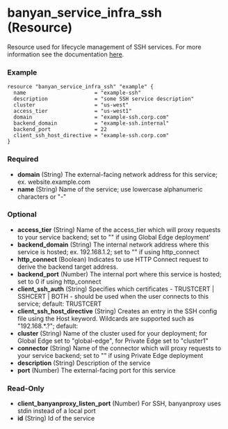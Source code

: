 # banyan_service_infra_ssh (Resource)

Resource used for lifecycle management of SSH services. For more information see the documentation [here](https://docs.banyansecurity.io/docs/feature-guides/infrastructure/ssh-servers/).

### Example
```hcl
resource "banyan_service_infra_ssh" "example" {
  name                      = "example-ssh"
  description               = "some SSH service description"
  cluster                   = "us-west"
  access_tier               = "us-west1"
  domain                    = "example-ssh.corp.com"
  backend_domain            = "example-ssh.internal"
  backend_port              = 22
  client_ssh_host_directive = "example-ssh.corp.com"
}
```

### Required

- **domain** (String) The external-facing network address for this service; ex. website.example.com
- **name** (String) Name of the service; use lowercase alphanumeric characters or "-"

### Optional

- **access_tier** (String) Name of the access_tier which will proxy requests to your service backend; set to "" if using Global Edge deployment'
- **backend_domain** (String) The internal network address where this service is hosted; ex. 192.168.1.2; set to "" if using http_connect
- **http_connect** (Boolean) Indicates to use HTTP Connect request to derive the backend target address.
- **backend_port** (Number) The internal port where this service is hosted; set to 0 if using http_connect
- **client_ssh_auth** (String) Specifies which certificates - TRUSTCERT | SSHCERT | BOTH - should be used when the user connects to this service; default: TRUSTCERT
- **client_ssh_host_directive** (String) Creates an entry in the SSH config file using the Host keyword. Wildcards are supported such as "192.168.*.?"; default: <service name>
- **cluster** (String) Name of the cluster used for your deployment; for Global Edge set to "global-edge", for Private Edge set to "cluster1"
- **connector** (String) Name of the connector which will proxy requests to your service backend; set to "" if using Private Edge deployment
- **description** (String) Description of the service
- **port** (Number) The external-facing port for this service

### Read-Only

- **client_banyanproxy_listen_port** (Number) For SSH, banyanproxy uses stdin instead of a local port
- **id** (String) Id of the service
